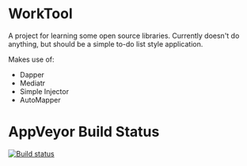 WorkTool
========

A project for learning some open source libraries. Currently doesn't do anything, but should be a simple to-do list style application.

Makes use of:

* Dapper
* Mediatr
* Simple Injector
* AutoMapper

AppVeyor Build Status
=====================

[![Build status](https://ci.appveyor.com/api/projects/status/w6547hkk6aih920o?svg=true)](https://ci.appveyor.com/project/DanScottNI/worktool)